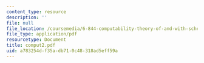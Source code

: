 ```yaml
---
content_type: resource
description: ''
file: null
file_location: /coursemedia/6-844-computability-theory-of-and-with-scheme-spring-2003/a783254df35adb710c48318ad5eff59a_comput2.pdf
file_type: application/pdf
resourcetype: Document
title: comput2.pdf
uid: a783254d-f35a-db71-0c48-318ad5eff59a
---
```

